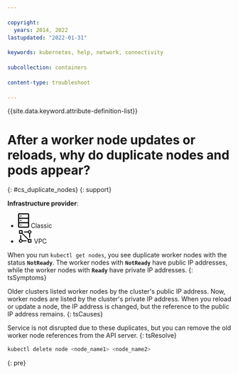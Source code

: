 ```yaml
---

copyright: 
  years: 2014, 2022
lastupdated: "2022-01-31"

keywords: kubernetes, help, network, connectivity

subcollection: containers

content-type: troubleshoot

---
```


{{site.data.keyword.attribute-definition-list}}


# After a worker node updates or reloads, why do duplicate nodes and pods appear?
{: #cs_duplicate_nodes}
{: support}


**Infrastructure provider**:
* ![Classic infrastructure provider icon.](images/icon-classic-2.svg) Classic
* ![VPC infrastructure provider icon.](images/icon-vpc-2.svg) VPC


When you run `kubectl get nodes`, you see duplicate worker nodes with the status **`NotReady`**. The worker nodes with **`NotReady`** have public IP addresses, while the worker nodes with **`Ready`** have private IP addresses.
{: tsSymptoms}


Older clusters listed worker nodes by the cluster's public IP address. Now, worker nodes are listed by the cluster's private IP address. When you reload or update a node, the IP address is changed, but the reference to the public IP address remains.
{: tsCauses}


Service is not disrupted due to these duplicates, but you can remove the old worker node references from the API server.
{: tsResolve}

```sh
kubectl delete node <node_name1> <node_name2>
```
{: pre}






